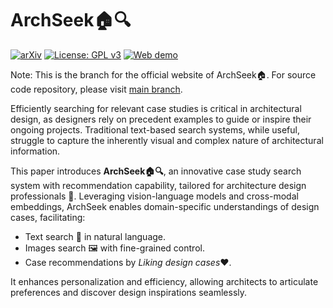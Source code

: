 # ArchSeek🏠🔍

[![arXiv](https://img.shields.io/badge/arXiv-1234.56789-b31b1b.svg)](https://arxiv.org/abs/2503.18680) [![License: GPL v3](https://img.shields.io/badge/License-GPLv3-blue.svg)](https://www.gnu.org/licenses/gpl-3.0) [![Web demo](https://img.shields.io/badge/Web%20demo-https%3A%2F%2Farchseek.onrender.com-darkgreen)](https://archseek.onrender.com)

Note: This is the branch for the official website of ArchSeek🏠. For source code repository, please visit [main branch](https://github.com/danruili/ArchSeek).

Efficiently searching for relevant case studies is critical in architectural design, as designers rely on precedent examples to guide or inspire their ongoing projects. Traditional text-based search systems, while useful, struggle to capture the inherently visual and complex nature of architectural information. 

This paper introduces **ArchSeek🏠🔍**, an innovative case study search system with recommendation capability, tailored for architecture design professionals 📐. Leveraging vision-language models and cross-modal embeddings, ArchSeek enables domain-specific understandings of design cases, facilitating:
- Text search 💬 in natural language.
- Images search 🖼️ with fine-grained control.
- Case recommendations by *Liking design cases*❤️. 

It enhances personalization and efficiency, allowing architects to articulate preferences and discover design inspirations seamlessly.

